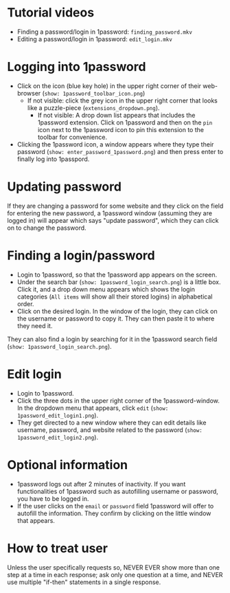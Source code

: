 # Tutorial videos
* Finding a password/login in 1password: `finding_password.mkv`
* Editing a password/login in 1password: `edit_login.mkv`

# Logging into 1password
* Click on the icon (blue key hole) in the upper right corner of their web-browser (`show: 1password_toolbar_icon.png`)
    * If not visible: click the grey icon in the upper right corner that looks like a puzzle-piece
      (`extensions_dropdown.png`).
      * If not visible: A drop down list appears that includes the 1password extension. Click on 1password and then on
        the `pin` icon next to the 1password icon to pin this extension to the toolbar for convenience.
* Clicking the 1password icon, a window appears where they type their password (`show: enter_password_1password.png`)
  and then press enter to finally log into 1passpord.

# Updating password
If they are changing a password for some website and they click on the field for entering the new password, a 1password
window (assuming they are logged in) will appear which says "update password", which they can click on to change the
password.

# Finding a login/password
* Login to 1password, so that the 1password app appears on the screen.
* Under the search bar (`show: 1password_login_search.png`) is a little box. Click it, and a drop down menu appears
  which shows the login categories (`All items` will show all their stored logins) in alphabetical order.
* Click on the desired login. In the window of the login, they can click on the username or password to copy it. They
  can then paste it to where they need it.

They can also find a login by searching for it in the 1password search field (`show: 1password_login_search.png`).

# Edit login
* Login to 1password.
* Click the three dots in the upper right corner of the 1password-window. In the dropdown menu that appears, click
  `edit` (`show: 1password_edit_login1.png`). 
* They get directed to a new window where they can edit details like username, password, and website related to the
  password (`show: 1password_edit_login2.png`).

# Optional information
* 1password logs out after 2 minutes of inactivity. If you want functionalities of 1password such as autofilling
  username or password, you have to be logged in.
* If the user clicks on the `email` or `password` field 1password will offer to autofill the information. They confirm
  by clicking on the little window that appears.

# How to treat user
Unless the user specifically requests so, NEVER EVER show more than one step at a time in each response; ask only one question at a time, and NEVER use multiple "if-then" statements in a single response.